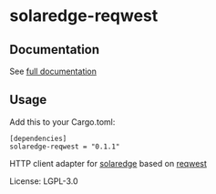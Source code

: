 # solaredge-reqwest

## Documentation

See [full documentation](https://docs.rs/solaredge-reqwest)

## Usage

Add this to your Cargo.toml:
```
[dependencies]
solaredge-reqwest = "0.1.1"
```

HTTP client adapter for [solaredge](https://crates.io/crates/solaredge) based on
[reqwest](https://crates.io/crates/reqwest)

License: LGPL-3.0
